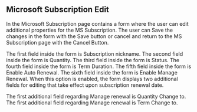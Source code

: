 ## Microsoft Subscription Edit

In the Microsoft Subscription page contains a form where the user can edit additional properties for the MS Subscription. The user can Save the changes in the form with the Save button or cancel and return to the MS Subscription page with the Cancel Button.

The first field inside the form is Subscription nickname.
The second field inside the form is Quantity.
The third field inside the form is Status.
The fourth field inside the form is Term Duration.
The fifth field inside the form is Enable Auto Renewal.
The sixth field inside the form is Enable Manage Renewal. When this option is enabled, the form displays two additional fields for editing that take effect upon subscription renewal date.

The first additional field regarding Manage renewal is Quantity Change to.
The first additional field regarding Manage renewal is Term Change to.